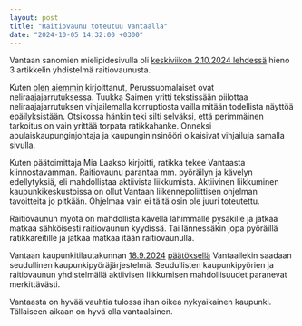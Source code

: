 ```yaml
---
layout: post
title: "Raitiovaunu toteutuu Vantaalla"
date: "2024-10-05 14:32:00 +0300"
---
```


Vantaan sanomien mielipidesivulla oli [keskiviikon 2.10.2024 lehdessä](https://nakoislehti.media.fi/vantaansanomat/e228f932-6563-495e-a6b0-7c588de1a15c/10) hieno 3 artikkelin yhdistelmä raitiovaunusta.

Kuten [olen aiemmin](../raitiovaunu-lisannyt-arvoa) kirjoittanut, Perussuomalaiset ovat neliraajajarrutuksessa. Tuukka Saimen yritti tekstissään piilottaa neliraajajarrutuksen vihjailemalla korruptiosta vailla mitään todellista näyttöä epäilyksistään. Otsikossa hänkin teki silti selväksi, että perimmäinen tarkoitus on vain yrittää torpata ratikkahanke. Onneksi apulaiskaupunginjohtaja ja kaupungininsinööri oikaisivat vihjailuja samalla sivulla.

Kuten päätoimittaja Mia Laakso kirjoitti, ratikka tekee Vantaasta kiinnostavamman. Raitiovaunu parantaa mm. pyöräilyn ja kävelyn edellytyksiä, eli mahdollistaa aktiivista liikkumista. Aktiivinen liikkuminen kaupunkikeskustoissa on ollut Vantaan liikennepoliittisen ohjelman tavoitteita jo pitkään. Ohjelmaa vain ei tältä osin ole juuri toteutettu.

Raitiovaunun myötä on mahdollista kävellä lähimmälle pysäkille ja jatkaa matkaa sähköisesti raitiovaunun kyydissä. Tai lännessäkin jopa pyöräillä ratikkareitille ja jatkaa matkaa itään raitiovaunulla.

Vantaan kaupunkitilautakunnan [18.9.2024](https://paatokset.vantaa.fi/ktwebscr/pk_asil_tweb.htm?bid=158404) [päätöksellä](https://paatokset.vantaa.fi/ktwebscr/fileshow?doctype=3&docid=3008901) Vantaallekin saadaan seudullinen kaupunkipyöräjärjestelmä. Seudullisten kaupunkipyörien ja raitiovaunun yhdistelmällä aktiivisen liikkumisen mahdollisuudet paranevat merkittävästi.

Vantaasta on hyvää vauhtia tulossa ihan oikea nykyaikainen kaupunki. Tällaiseen aikaan on hyvä olla vantaalainen.
